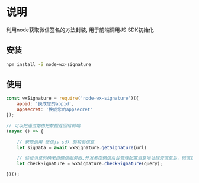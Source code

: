 # 说明

利用node获取微信签名的方法封装, 用于前端调用JS SDK初始化

## 安装

``` bash
npm install -S node-wx-signature
```

## 使用

``` js
const wxSignature = require('node-wx-signature')({
    appid: '换成您的appid',
    appsecret: '换成您的appsecret'
});

// 可以把通过路由把数据返回给前端
(async () => {

    // 获取调用 微信js sdk 的校验信息
    let sigData = await wxSignature.getSignature(url)

    // 验证消息的确来自微信服务器,开发者在微信后台管理配置消息地址提交信息后，微信服务器将发送GET请求到填写的服务器地址URL上，把这作为返回值返回给微信服务器即可
    let checkSignature = wxSignature.checkSignature(query);

})();
```
